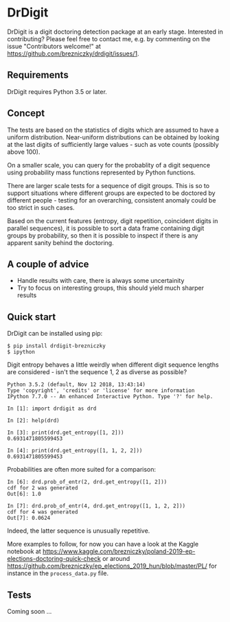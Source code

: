 DrDigit
=======

DrDigit is a digit doctoring detection package at an early stage.
Interested in contributing? Please feel free to contact me, e.g. by
commenting on the issue "Contributors welcome!" at 
https://github.com/brezniczky/drdigit/issues/1.

Requirements
------------

DrDigit requires Python 3.5 or later.

Concept
-------

The tests are based on the statistics of digits which are assumed to have a
uniform distribution. Near-uniform distributions can be obtained by looking
at the last digits of sufficiently large values - such as vote counts
(possibly above 100).

On a smaller scale, you can query for the probablity of a digit sequence using
probability mass functions represented by Python functions.

There are larger scale tests for a sequence of digit groups. This is so to
support situations where different groups are expected to be doctored by
different people - testing for an overarching, consistent anomaly could be too
strict in such cases.

Based on the current features (entropy, digit repetition, coincident digits in
parallel sequences), it is possible to sort a data frame containing digit groups
by probability, so then it is possible to inspect if there is any apparent
sanity behind the doctoring.

A couple of advice
------------------

* Handle results with care, there is always some uncertainity
* Try to focus on interesting groups, this should yield much sharper results

Quick start
-----------

DrDigit can be installed using pip:

    $ pip install drdigit-brezniczky
    $ ipython

Digit entropy behaves a little weirdly when different digit sequence lengths are 
considered - isn't the sequence 1, 2 as diverse as possible?

    Python 3.5.2 (default, Nov 12 2018, 13:43:14)
    Type 'copyright', 'credits' or 'license' for more information
    IPython 7.7.0 -- An enhanced Interactive Python. Type '?' for help.
    
    In [1]: import drdigit as drd
    
    In [2]: help(drd)
    
    In [3]: print(drd.get_entropy([1, 2]))                                                                                                       
    0.6931471805599453
    
    In [4]: print(drd.get_entropy([1, 1, 2, 2]))                                                                                                 
    0.6931471805599453
    
Probabilities are often more suited for a comparison:
    
    In [6]: drd.prob_of_entr(2, drd.get_entropy([1, 2]))                                                                                   
    cdf for 2 was generated
    Out[6]: 1.0
    
    In [7]: drd.prob_of_entr(4, drd.get_entropy([1, 1, 2, 2]))                                                                                   
    cdf for 4 was generated
    Out[7]: 0.0624
    
Indeed, the latter sequence is unusually repetitive.

More examples to follow, for now you can have a look at the Kaggle notebook at 
https://www.kaggle.com/brezniczky/poland-2019-ep-elections-doctoring-quick-check
or around
https://github.com/brezniczky/ep_elections_2019_hun/blob/master/PL/
for instance in the `process_data.py` file. 

Tests
-----

Coming soon ...
